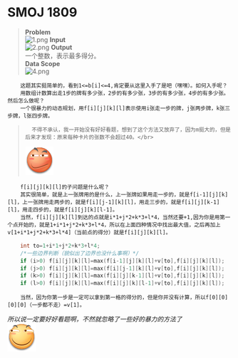 # SMOJ 1809</br>
> __Problem__</br>
> ![1.png](http://smoj.nhedu.net/images/1809/1.png)
> __Input__</br>
> ![2.png](http://smoj.nhedu.net/images/1809/2.png)
> __Output__</br>
> 一个整数，表示最多得分。</br>
> __Data Scope__</br>
> ![4.png](http://smoj.nhedu.net/images/1809/4.png)

		这题其实挺简单的，看到1<=b[i]<=4,肯定要从这里入手了是吧（嘿嘿）。如何入手呢？
        用数组计数算出走1步的牌有多少张，2步的有多少张，3步的有多少张，4步的有多少张。然后怎么做呢？
        一个很暴力的动态规划，用f[i][j][k][l]表示使用i张走一步的牌，j张两步牌，k张三步牌，l张四步牌。
> 		不得不承认，我一开始没有好好看题，想到了这个方法又放弃了，因为m挺大的，但是后来才发现：原来每种卡片的张数不会超过40。</br>
>![Angry](https://raw.githubusercontent.com/William-King-Xeon/SMOJ/master/e6af267f9e2f07089277e324e824b899a901f21a.jpg)

		f[i][j][k][l]的子问题是什么呢？
        其实很简单，就是上一张牌用的是什么，上一张牌如果用走一步的，就是f[i-1][j][k][l]，上一张牌用走两步的，就是f[i][j-1][k][l]，用走三步的，就是f[i][j][k-1][l]，用走四步的，就是f[i][j][k][l-1]。
        当然，f[i][j][k][l]到达的点就是i*1+j*2+k*3+l*4，当然还要+1,因为你是用第一个点开始的，就是1+i*1+j*2+k*3+l*4，所以在上面四种情况中找出最大值，之后再加上v[1+i*1+j*2+k*3+l*4]（当前点的得分）就是f[i][j][k][l]。
```cpp
	int to=1+i*1+j*2+k*3+l*4;
    /*一些边界判断（貌似出了边界也没什么事啊）*/
    if (i>0) f[i][j][k][l]=max(f[i-1][j][k][l]+v[to],f[i][j][k][l]);
    if (j>0) f[i][j][k][l]=max(f[i][j-1][k][l]+v[to],f[i][j][k][l]);
    if (k>0) f[i][j][k][l]=max(f[i][j][k-1][l]+v[to],f[i][j][k][l]);
    if (l>0) f[i][j][k][l]=max(f[i][j][k][l-1]+v[to],f[i][j][k][l]);
```
		当然，因为你第一步是一定可以拿到第一格的得分的，但是你并没有计算，所以f[0][0][0][0]（一步都不走）=v[1]。

*所以说一定要好好看题啊，不然就忽略了一些好的暴力的方法了</br>*
![滑稽](https://raw.githubusercontent.com/William-King-Xeon/SMOJ/master/b5468694a4c27d1ea604f2e01ad5ad6eddc43869.jpg)